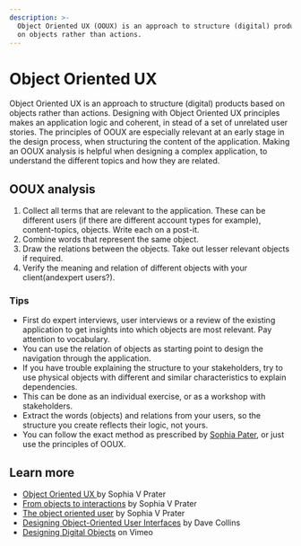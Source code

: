 ```yaml
---
description: >-
  Object Oriented UX (OOUX) is an approach to structure (digital) products based
  on objects rather than actions.
---
```


# Object Oriented UX

Object Oriented UX is an approach to structure (digital) products based on objects rather than actions. Designing with Object Oriented UX principles makes an application logic and coherent, in stead of a set of unrelated user stories. The principles of OOUX are especially relevant at an early stage in the design process, when structuring the content of the application. Making an OOUX analysis is helpful when designing a complex application, to understand the different topics and how they are related.&#x20;

## OOUX analysis

1. Collect all terms that are relevant to the application. These can be different users (if there are different account types for example), content-topics, objects. Write each on a post-it.
2. Combine words that represent the same object.&#x20;
3. Draw the relations between the objects. Take out lesser relevant objects if required.&#x20;
4. Verify the meaning and relation of different objects with your client(andexpert users?).

### Tips

* First do expert interviews, user interviews or a review of the existing application to get insights into which objects are most relevant. Pay attention to vocabulary.&#x20;
* You can use the relation of objects as starting point to design the navigation through the application.
* If you have trouble explaining the structure to your stakeholders, try to use physical objects with different and similar characteristics to explain dependencies.&#x20;
* This can be done as an individual exercise, or as a workshop with stakeholders.&#x20;
* Extract the words (objects) and relations from your users, so the structure you create reflects their logic, not yours.&#x20;
* You can follow the exact method as prescribed by [Sophia Pater](https://alistapart.com/article/object-oriented-ux), or just use the principles of OOUX.&#x20;

## Learn more

* [Object Oriented UX ](https://alistapart.com/article/object-oriented-ux)by Sophia V Prater
* [From objects to interactions](https://alistapart.com/article/ooux-a-foundation-for-interaction-design) by Sophia V Prater
* [The object oriented user](https://blog.prototypr.io/the-object-oriented-user-52c5bbdb246c) by Sophia V Prater
* [Designing Object-Oriented User Interfaces](https://www.bol.com/nl/p/designing-object-oriented-user-interfaces/1001004000679834/) by Dave Collins
* [Designing Digital Objects](https://vimeo.com/album/4881563/video/286623235) on Vimeo
